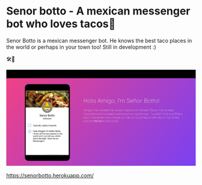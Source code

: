 # Senor botto - A mexican messenger bot who loves tacos:taco:

Senor Botto is a mexican messenger bot. He knows the best taco places in the world or perhaps in your town too!
Still in development :)

:hammer_and_wrench::robot:

![Alt Text](https://github.com/HarowitzBlack/senor-botto/blob/master/screens/screen.png)


https://senorbotto.herokuapp.com/
